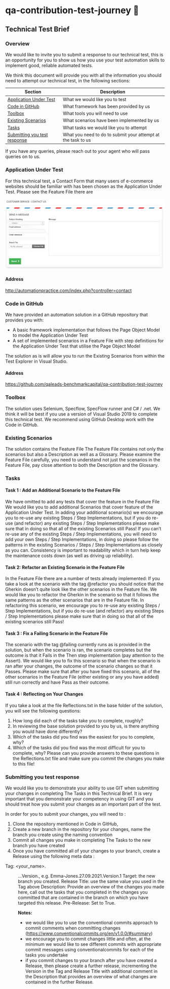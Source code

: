 # qa-contribution-test-journey :robot:

## Technical Test Brief

### Overview
We would like to invite you to submit a response to our technical test, this is an opportunity for you to show us how you use your test automation skills to implement good, reliable automated tests.

We think this document will provide you with all the information you should need to attempt our technical test, in the following sections:

| Section                                                       | Description                                                  |
| ------------------------------------------------------------- | ------------------------------------------------------------ |
| [Application Under Test](#application-under-test)             | What we would like you to test                               |
| [Code in GitHub](#code-in-github)                             | What framework has been provided by us                       |
| [Toolbox](#toolbox)                                           | What tools you will need to use                              |
| [Existing Scenarios](#existing-scenarios)                     | What scenarios have been implemented by us                   |
| [Tasks](#tasks)                                               | What tasks we would like you to attempt                      |
| [Submitting you test response](#submitting-you-test-response) | What you need to do to submit your attempt at the task to us |

If you have any queries, please reach out to your agent who will pass queries on to us.

### Application Under Test
For this technical test,  a Contact Form that many users of e-commerce websites should be familiar with has been chosen as the Application Under Test.
Please see the Feature File <name> there are

![Alt](/contactUs.png "Title")

#### Address
http://automationpractice.com/index.php?controller=contact 

### Code in GitHub
We have provided an automation solution in a GitHub repository that provides you with:
- A basic framework implementation that follows the Page Object Model to model the Application Under Test
- A set of implemented scenarios in a Feature File with step definitions for the Application Under Test that utilise the Page Object Model

The solution as is will allow you to run the Existing Scenarios from within the Test Explorer in Visual Studio.

#### Address
https://github.com/qaleads-benchmarkcapital/qa-contribution-test-journey 

### Toolbox
The solution uses Selenium, Specflow, SpecFlow runner and C# / .net.
We think it will be best if you use a version of Visual Studio 2019 to complete this technical test.
We recommend using GitHub Desktop work with the Code in GitHub.

### Existing Scenarios
The solution contains the Feature File <name>
<insert screenshot here of feature file>
The Feature File contains not only the scenarios but also a Description as well as a Glossary. 
Please examine the Feature File carefully, you need to understand not just the scenarios in the Feature File, pay close attention to both the Description and the Glossary.

### Tasks

#### Task 1 : Add an Additional Scenario to the Feature File
We have omitted to add any tests that cover the feature <not currently tested> in the Feature File <name>
We would like you to add additional Scenarios that cover <not currently tested> feature of the Application Under Test.
In adding your additional scenario(s) we encourage you to re-use any existing Steps / Step Implementations, but if you do re-use (and refactor) any existing Steps / Step Implementations please make sure that in doing so that all of the existing Scenarios still Pass!
If you can’t re-use any of the existing Steps / Step Implementations, you will need to add your own Steps / Step Implementations, in doing so please follow the patterns in the existing Scenarios / Steps / Step Implementations as closely as you can. 
Consistency is important to readability which in turn help keep the maintenance costs down (as well as driving up reliability).

#### Task 2: Refactor an Existing Scenario in the Feature File
In the Feature File <name> there are a number of tests already implemented:
<insert screenshot here of feature file >
If you take a look at the scenario with the tag @refactor you should notice that the Gherkin doesn’t quite look like the other scenarios in the Feature file.
We would like you to refactor the Gherkin in the scenario so that it follows the same patterns as the other scenarios that are in the Feature file.
In refactoring this scenario, we encourage you to re-use any existing Steps / Step Implementations, but if you do re-use (and refactor) any existing Steps / Step Implementations please make sure that in doing so that all of the existing scenarios still Pass!

#### Task 3 : Fix a Failing Scenario in the Feature File
The scenario with the tag @failing currently runs as is provided in the solution, but when the scenario is ran, the scenario completes but the outcome is that it Fails in the Then step implementation (pay attention to the Assert).
<insert screenshot here of failing test>
We would like you to fix this scenario so that when the scenario is ran after your changes, the outcome of the scenario changes so that it Passes.
Please make sure that after you have fixed this scenario, all of the other scenarios in the Feature File (either existing or any you have added) still run correctly and have Pass as their outcome.
 
#### Task 4 : Reflecting on Your Changes
If you take a look at the file Reflections.txt in the base folder of the solution, you will see the following questions:
1.	How long did each of the tasks take you to complete, roughly?
2.	In reviewing the base solution provided to you by us, is there anything you would have done differently?
3.	Which of the tasks did you find was the easiest for you to complete, why?
4.	Which of the tasks did you find was the most difficult for you to complete, why?
Please can you provide answers to these questions in the Reflections.txt file and make sure you commit the changes you make to this file!
 
### Submitting you test response
We would like you to demonstrate your ability to use GIT when submitting your changes in completing The Tasks in this Technical Brief.
It is very important that you demonstrate your competency in using GIT and you should treat how you submit your changes as an important part of the test.

In order for you to submit  your changes,  you will need to :
1.	Clone the repository mentioned in Code in GitHub,
2.	Create a new branch in the repository for your changes, name the branch you create using the naming convention <insert convention here>
3.	Commit all changes you make in completing The Tasks to the new branch you have created
4.	Once you have committed all of your changes to your branch, create a Release using the following meta data :

Tag: <your_name>.<dd>.<mm>.<yyyy>.Version.<n>, e.g. Emma-Jones.27.09.2021.Version.1
Target: the new branch you created.
Release Title: use the same value you used in the Tag above
Description: Provide an overview of the changes you made here, call out the tasks that you completed in the changes you committed that are contained in the branch on which you have targeted this release.
Pre-Release: Set to True.

**Notes:** 
- we would like you to use the conventional commits approach to commit comments when committing changes  (https://www.conventionalcommits.org/en/v1.0.0/#summary)
- we encourage you to commit changes little and often, at the minimum we would like to see different commits with appropriate commit messages using conventionalcommits for each of the tasks you undertake
- if you commit changes to your branch after you have created a Release, then please create a further release, incrementing the Version in the Tag and Release Title with additional comment in the Description that provides an overview of what changes are contained in the further Release.

